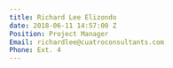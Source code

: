 ```yaml
---
title: Richard Lee Elizondo
date: 2018-06-11 14:57:00 Z
Position: Project Manager
Email: richardlee@cuatroconsultants.com
Phone: Ext. 4
---
```


